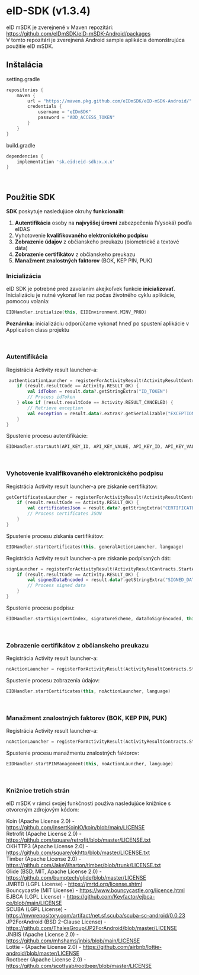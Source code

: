 # eID-SDK (v1.3.4)

eID mSDK je zverejnené v Maven repozitári: https://github.com/eIDmSDK/eID-mSDK-Android/packages<br>
V tomto repozitári je zverejnená Android sample aplikácia demonštrujúca použitie eID mSDK. 

## Inštalácia

setting.gradle

```groovy
repositories {
    maven {
        url = "https://maven.pkg.github.com/eIDmSDK/eID-mSDK-Android/"
        credentials {
            username = "eIDmSDK"
            password = "ADD_ACCESS_TOKEN"
        }
    }
}
```

build.gradle

```groovy
dependencies {
    implementation 'sk.eid:eid-sdk:x.x.x'
}
```

<br>

## Použitie SDK

**SDK** poskytuje nasledujúce okruhy **funkcionalít**:
1.	**Autentifikácia** osoby na **najvyššej úrovni** zabezpečenia (Vysoká) podľa eIDAS
2.	Vyhotovenie **kvalifikovaného elektronického podpisu**
3.	**Zobrazenie údajov** z občianskeho preukazu (biometrické a textové dáta)
4.	**Zobrazenie certifikátov** z občianskeho preukazu
5.	**Manažment znalostných faktorov** (BOK, KEP PIN, PUK) 

### Inicializácia

eID SDK je potrebné pred zavolaním akejkoľvek funkcie **inicializovať**. Inicializáciu je nutné vykonať len raz počas životného cyklu aplikácie, pomocou volania:

```kotlin
EIDHandler.initialize(this, EIDEnvironment.MINV_PROD)
```

**Poznámka**: inicializáciu odporúčame vykonať hneď po spustení aplikácie v Application class projektu

<br>

### Autentifikácia

Registrácia Activity result launcher-a:

```kotlin
 authenticationLauncher = registerForActivityResult(ActivityResultContracts.StartActivityForResult()) { result ->
    if (result.resultCode == Activity.RESULT_OK) {
        val idToken = result.data?.getStringExtra("ID_TOKEN")
        // Process idToken
    } else if (result.resultCode == Activity.RESULT_CANCELED) {
        // Retrieve exception
        val exception = result.data?.extras?.getSerializable("EXCEPTION") as Throwable?
    }
}
```

Spustenie procesu autentifikácie:

```kotlin
EIDHandler.startAuth(API_KEY_ID, API_KEY_VALUE, API_KEY_ID, API_KEY_VALUE, this, authenticationLauncher, language)
```

<br>

### Vyhotovenie kvalifikovaného elektronického podpisu

Registrácia Activity result launcher-a pre získanie certifikátov:

```kotlin
getCertificatesLauncher = registerForActivityResult(ActivityResultContracts.StartActivityForResult()) { result ->
    if (result.resultCode == Activity.RESULT_OK) {
        val certificatesJson = result.data?.getStringExtra("CERTIFICATES")
        // Process certificates JSON
    }
}
```

Spustenie procesu získania certifikátov:

```kotlin
EIDHandler.startCertificates(this, generalActionLauncher, language)
```

Registrácia Activity result launcher-a pre získanie podpísaných dát:

```kotlin
signLauncher = registerForActivityResult(ActivityResultContracts.StartActivityForResult()) { result ->
    if (result.resultCode == Activity.RESULT_OK) {
        val signedDataEncoded = result.data?.getStringExtra("SIGNED_DATA")
        // Process signed data 
    }
}
```

Spustenie procesu podpisu:

```kotlin
EIDHandler.startSign(certIndex, signatureScheme, dataToSignEncoded, this, signLauncher, language)
```

<br>

### Zobrazenie certifikátov z občianskeho preukazu

Registrácia Activity result launcher-a:

```kotlin
noActionLauncher = registerForActivityResult(ActivityResultContracts.StartActivityForResult()) { }
```

Spustenie procesu zobrazenia údajov:

```kotlin
EIDHandler.startCertificates(this, noActionLauncher, language)
```

<br>

### Manažment znalostných faktorov (BOK, KEP PIN, PUK) 

Registrácia Activity result launcher-a:

```kotlin
noActionLauncher = registerForActivityResult(ActivityResultContracts.StartActivityForResult()) { }
```

Spustenie procesu manažmentu znalostných faktorov:

```kotlin
EIDHandler.startPINManagement(this, noActionLauncher, language)
```

<br>

### Knižnice tretích strán
eID mSDK v rámci svojej funkčnosti používa nasledujúce knižnice s otvoreným zdrojovým kódom:

Koin (Apache License 2.0) - https://github.com/InsertKoinIO/koin/blob/main/LICENSE<br>
Retrofit (Apache License 2.0) - https://github.com/square/retrofit/blob/master/LICENSE.txt<br>
OKHTTP3 (Apache License 2.0) - https://github.com/square/okhttp/blob/master/LICENSE.txt<br>
Timber (Apache License 2.0) - https://github.com/JakeWharton/timber/blob/trunk/LICENSE.txt<br>
Glide (BSD, MIT, Apache License 2.0) - https://github.com/bumptech/glide/blob/master/LICENSE<br>
JMRTD (LGPL License) - https://jmrtd.org/license.shtml<br>
Bouncycastle (MIT License) - https://www.bouncycastle.org/licence.html<br>
EJBCA (LGPL License) - https://github.com/Keyfactor/ejbca-ce/blob/main/LICENSE<br>
SCUBA (LGPL License) - https://mvnrepository.com/artifact/net.sf.scuba/scuba-sc-android/0.0.23<br>
JP2ForAndroid (BSD 2-Clause License) - https://github.com/ThalesGroup/JP2ForAndroid/blob/master/LICENSE<br>
JNBIS (Apache License 2.0) - https://github.com/mhshams/jnbis/blob/main/LICENSE<br>
Lottie - (Apache License 2.0) - https://github.com/airbnb/lottie-android/blob/master/LICENSE<br>
Rootbeer (Apache License 2.0) - https://github.com/scottyab/rootbeer/blob/master/LICENSE<br>
